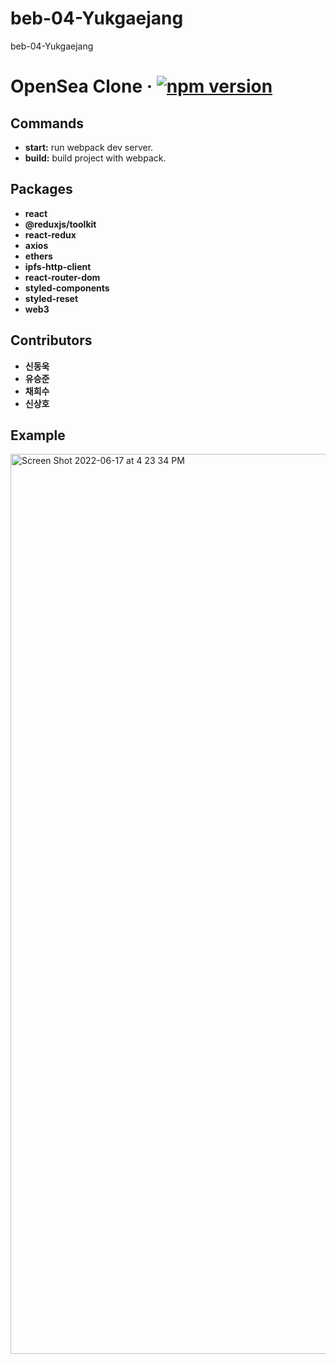 # beb-04-Yukgaejang
beb-04-Yukgaejang

# OpenSea Clone &middot; [![npm version](https://img.shields.io/npm/v/react.svg?style=flat)](https://circleci.com/gh/facebook/react)

## Commands
* **start:** run webpack dev server.
* **build:** build project with webpack.

## Packages
* **react**
* **@reduxjs/toolkit**
* **react-redux**
* **axios**
* **ethers**
* **ipfs-http-client**
* **react-router-dom**
* **styled-components**
* **styled-reset**
* **web3**

## Contributors
* **신동욱**
* **유승준**
* **채희수**
* **신상호**

## Example
<img width="1440" alt="Screen Shot 2022-06-17 at 4 23 34 PM" src="https://user-images.githubusercontent.com/94950829/174248558-b7f28ea3-4ad9-450a-8d9b-2b2b2d9da246.png">

